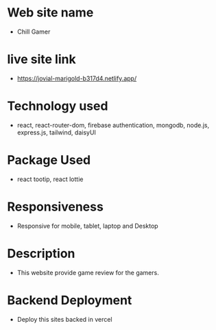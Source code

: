 # Web site name

- Chill Gamer

# live site link

- https://jovial-marigold-b317d4.netlify.app/

# Technology used

- react, react-router-dom, firebase authentication, mongodb, node.js,  express.js, tailwind, daisyUI

# Package Used

- react tootip, react lottie

# Responsiveness

- Responsive for mobile, tablet, laptop and Desktop

# Description

- This website provide game review for the gamers.

# Backend Deployment

- Deploy this sites backed in vercel
